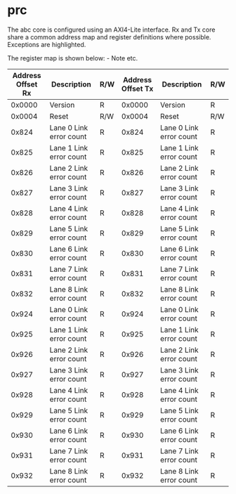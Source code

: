 # prc
The abc core is configured using an AXI4-Lite interface. Rx and Tx core share a common address map and register definitions where possible. Exceptions are highlighted.

The register map is shown below: - Note etc.

| Address Offset Rx | Description | R/W |Address Offset Tx | Description| R/W|
|-----|-----|-----|-----|-----|-----|
| 0x0000 | Version | R | 0x0000 | Version | R |
| 0x0004 | Reset | R/W | 0x0004 | Reset | R/W |
| 0x824 | Lane 0 Link error count| R | 0x824 | Lane 0 Link error count| R |
| 0x825 | Lane 1 Link error count| R | 0x825 | Lane 1 Link error count| R |
| 0x826 | Lane 2 Link error count| R | 0x826 | Lane 2 Link error count| R |
| 0x827 | Lane 3 Link error count| R | 0x827 | Lane 3 Link error count| R |
| 0x828 | Lane 4 Link error count| R | 0x828 | Lane 4 Link error count| R |
| 0x829 | Lane 5 Link error count| R | 0x829 | Lane 5 Link error count| R |
| 0x830 | Lane 6 Link error count| R | 0x830 | Lane 6 Link error count| R |
| 0x831 | Lane 7 Link error count| R | 0x831 | Lane 7 Link error count| R |
| 0x832 | Lane 8 Link error count| R | 0x832 | Lane 8 Link error count| R |
| 0x924 | Lane 0 Link error count| R | 0x924 | Lane 0 Link error count| R |
| 0x925 | Lane 1 Link error count| R | 0x925 | Lane 1 Link error count| R |
| 0x926 | Lane 2 Link error count| R | 0x926 | Lane 2 Link error count| R |
| 0x927 | Lane 3 Link error count| R | 0x927 | Lane 3 Link error count| R |
| 0x928 | Lane 4 Link error count| R | 0x928 | Lane 4 Link error count| R |
| 0x929 | Lane 5 Link error count| R | 0x929 | Lane 5 Link error count| R |
| 0x930 | Lane 6 Link error count| R | 0x930 | Lane 6 Link error count| R |
| 0x931 | Lane 7 Link error count| R | 0x931 | Lane 7 Link error count| R |
| 0x932 | Lane 8 Link error count| R | 0x932 | Lane 8 Link error count| R |
